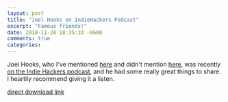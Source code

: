```yaml
---
layout: post
title: "Joel Hooks on IndieHackers Podcast"
excerpt: "Famous friends!"
date: 2018-11-28 18:35:33 -0600
comments: true
categories: 
---
```


Joel Hooks, who I've mentioned [here](/2018/04/17/joel-hooks-on-indie-hackers/) and didn't mention [here](/2018/06/24/pdx-2018/ "But that's who we were visiting"), was recently [on the Indie Hackers podcast](https://www.indiehackers.com/podcast/075-joel-hooks-of-egghead), and he had some really great things to share. I heartily recommend giving it a listen.

<div data-bt-embed="https://player.backtracks.fm/indiehackers/indiehackers/m/075-escaping-the-9-to-5-grind-to-create-a-3-million-business-with-joel-hooks-of-egghead-io" data-bt-theme="light" data-bt-show-art-cover="true"></div><script>(function(p,l,a,y,e,r,s){if(p[y]) return;if(p[e]) return p[e]();s=l.createElement(a);l.head.appendChild((s.async=p[y]=true,s.src=r,s))}(window,document,'script','__btL','__btR','https://player.backtracks.fm/embedder.js'))</script>

[direct download link](https://backtracks.fm/indiehackers/pr/a17c46b4-e9e5-11e8-b110-0e6378829f18/joel-hooks-of-egghead-io.mp3?s=1&r=https%3A%2F%2Fwww.indiehackers.com%2Fpodcast%2F075-joel-hooks-of-egghead)